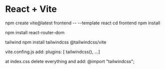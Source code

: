 # React + Vite
 npm create vite@latest frontend -- --template react
 cd frontend
 npm install

npm install react-router-dom

tailwind
 npm install tailwindcss @tailwindcss/vite


vite.confing.js
 add:
 plugins: [
    tailwindcss(),
    ...]

at index.css delete everything and add:
@import "tailwindcss";

